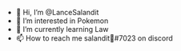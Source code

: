 - 👋 Hi, I’m @LanceSalandit
- 👀 I’m interested in Pokemon
- 🌱 I’m currently learning Law
- 📫 How to reach me salandit🥵#7023 on discord

<!---
LanceSalandit/LanceSalandit is a ✨ special ✨ repository because its `README.md` (this file) appears on your GitHub profile.
You can click the Preview link to take a look at your changes.
--->
